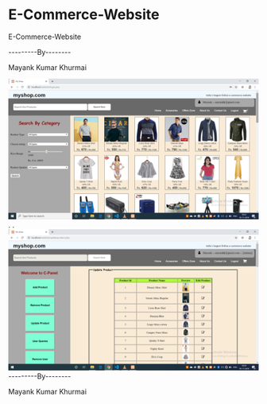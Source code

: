 # E-Commerce-Website
E-Commerce-Website



---------By--------

Mayank Kumar Khurmai   


![Test Image 4](https://github.com/Mayank-Khurmai/E-Commerce-Website/blob/master/Screenshot%20(142).png)
.
.
![Test Image 4](https://github.com/Mayank-Khurmai/E-Commerce-Website/blob/master/Screenshot%20(152).png)
---------By--------

Mayank Kumar Khurmai   
